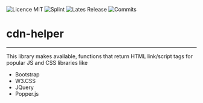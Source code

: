 ![Licence MIT](https://img.shields.io/github/license/francis94c/cdn-helper.svg) ![Splint](https://img.shields.io/badge/splint--ci-francis94c%2Fcdn--helper-orange.svg) ![Lates Release](https://img.shields.io/github/release/francis94c/cdn-helper.svg) ![Commits](https://img.shields.io/github/last-commit/francis94c/cdn-helper.svg)

# cdn-helper #
----
This library makes available, functions that return HTML link/script tags for popular JS and CSS libraries like

* Bootstrap
* W3.CSS
* JQuery
* Popper.js
